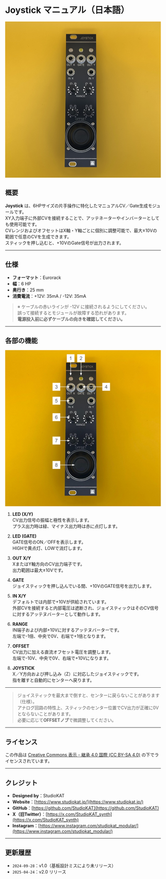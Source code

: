 # Joystick マニュアル（日本語）

![Joystick Front](../Images/Joystick_Front.jpeg)

## 概要

**Joystick** は、6HPサイズの片手操作に特化したマニュアルCV／Gate生成モジュールです。  
XY入力端子に外部CVを接続することで、アッテネーターやインバーターとしても使用可能です。  
CVレンジおよびオフセットはX軸・Y軸ごとに個別に調整可能で、最大±10Vの範囲で任意のCVを生成できます。  
スティックを押し込むと、+10VのGate信号が出力されます。

---

## 仕様

- **フォーマット**：Eurorack  
- **幅**：6 HP  
- **奥行き**：25 mm  
- **消費電流**：+12V: 35mA / -12V: 35mA  

> ※ ケーブルの赤いラインが -12V に接続されるようにしてください。  
> 誤って接続するとモジュールが故障する恐れがあります。  
> **電源投入前に必ずケーブルの向きを確認してください。**

---

## 各部の機能

![explanation](../Images/Joystick_Ex.jpg)

1. **LED (X/Y)**  
   CV出力信号の振幅と極性を表示します。  
   プラス出力時は緑、マイナス出力時は赤に点灯します。

2. **LED (GATE)**  
   GATE信号のON／OFFを表示します。  
   HIGHで黄点灯、LOWで消灯します。

3. **OUT X/Y**  
   XまたはY軸方向のCV出力端子です。  
   出力範囲は最大±10Vです。

4. **GATE**  
   ジョイスティックを押し込んでいる間、+10VのGATE信号を出力します。

5. **IN X/Y**  
   デフォルトでは内部で+10Vが供給されています。  
   外部CVを接続すると内部電圧は遮断され、ジョイスティックはそのCV信号に対するアッテヌバーターとして動作します。

6. **RANGE**  
   IN端子および内部+10Vに対するアッテヌバーターです。  
   左端で-1倍、中央で0V、右端で+1倍となります。

7. **OFFSET**  
   CV出力に加える直流オフセット電圧を調整します。  
   左端で-10V、中央で0V、右端で+10Vになります。

8. **JOYSTICK**  
   X／Y方向および押し込み（Z）に対応したジョイスティックです。  
   指を離すと自動的にセンターへ戻ります。

---

> ジョイスティックを最大まで倒すと、センターに戻らないことがあります（仕様）。  
> アナログ回路の特性上、スティックのセンター位置でCV出力が正確に0Vとならないことがあります。  
> 必要に応じて**OFFSETノブ**で微調整してください。

---

## ライセンス

この作品は [Creative Commons 表示 - 継承 4.0 国際 (CC BY-SA 4.0)](https://creativecommons.org/licenses/by-sa/4.0/deed.ja) の下でライセンスされています。

---

## クレジット

- **Designed by**：StudioKAT  
- **Website**：[https://www.studiokat.jp/](https://www.studiokat.jp/)  
- **GitHub**：[https://github.com/StudioKAT](https://github.com/StudioKAT)  
- **X（旧Twitter）**：[https://x.com/StudioKAT_synth](https://x.com/StudioKAT_synth)  
- **Instagram**：[https://www.instagram.com/studiokat_modular/](https://www.instagram.com/studiokat_modular/)

---

## 更新履歴

- `2024-09-28`：v1.0（基板設計ミスにより未リリース）  
- `2025-04-24`：v2.0 リリース  
